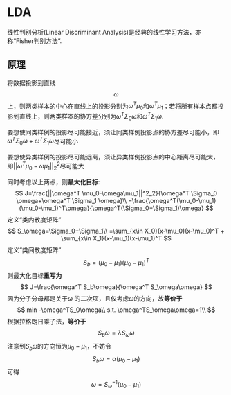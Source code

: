 # LDA



线性判别分析(Linear Discriminant Analysis)是经典的线性学习方法，亦称“Fisher判别方法”.

## 原理

将数据投影到直线$$\omega$$上，则两类样本的中心在直线上的投影分别为$\omega^T\mu_0$和$\omega^T\mu_1$；若将所有样本点都投影到直线上，则两类样本的协方差分别为$\omega^T \Sigma_0 \omega$和$\omega^T \Sigma_1 \omega$.

要想使同类样例的投影尽可能接近，须让同类样例投影点的协方差尽可能小，即$\omega^T \Sigma_0 \omega+\omega^T \Sigma_1 \omega$尽可能小

要想使异类样例的投影尽可能远离，须让异类样例投影点的中心距离尽可能大，即$||\omega^T \mu_0-\omega\mu_1||^2_2$尽可能大

同时考虑以上两点，则**最大化目标**:
$$
J=\frac{||\omega^T \mu_0-\omega\mu_1||^2_2}{\omega^T \Sigma_0 \omega+\omega^T \Sigma_1 \omega}\\
=\frac{\omega^T(\mu_0-\mu_1)(\mu_0-\mu_1)^T\omega}{\omega^T(\Sigma_0+\Sigma_1)\omega}
$$
定义“类内散度矩阵” 
$$
S_\omega=\Sigma_0+\Sigma_1\\
=\sum_{x\in X_0}(x-\mu_0)(x-\mu_0)^T + \sum_{x\in X_1}(x-\mu_1)(x-\mu_1)^T
$$
定义“类间散度矩阵”
$$
S_b=(\mu_0-\mu_1)(\mu_0-\mu_1)^T
$$
则最大化目标**重写为**
$$
J=\frac{\omega^T S_b\omega}{\omega^T S_\omega\omega}
$$
因为分子分母都是关于$\omega$ 的二次项，且仅考虑$\omega$的方向，故**等价于**
$$
min -\omega^TS_0\omega\\
s.t. \omega^TS_\omega\omega=1\\
$$
根据拉格朗日乘子法，**等价于**
$$
S_b\omega=\lambda S_\omega \omega
$$
注意到$S_b\omega$的方向恒为$\mu_0-\mu_1$，不妨令
$$
S_b\omega=\alpha(\mu_0-\mu_1)
$$
可得
$$
\omega=S^{-1}_\omega(\mu_0-\mu_1)
$$






















